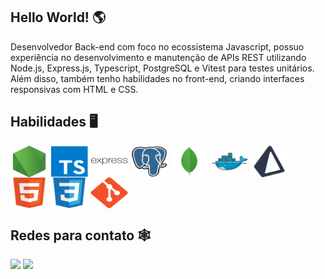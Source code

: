 ## Hello World! 🌎
Desenvolvedor Back-end com foco no ecossistema Javascript, possuo experiência no desenvolvimento e manutenção de APIs REST utilizando Node.js, Express.js, Typescript, PostgreSQL e Vitest para testes unitários. Além disso, também tenho habilidades no front-end, criando interfaces responsivas com HTML e CSS.

<i class="devicon-devicon-plain"></i>

## Habilidades 🖥️
<div display: 'inline-block'>
  <img align="center" alt="Nodejs" height="50" width="60" src="https://raw.githubusercontent.com/devicons/devicon/master/icons/nodejs/nodejs-original.svg">
  <img align="center" alt="Ts" height="50" width="60" src="https://raw.githubusercontent.com/devicons/devicon/master/icons/typescript/typescript-plain.svg">
  <img align="center" alt="Express" height="50" width="60" src="https://raw.githubusercontent.com/devicons/devicon/master/icons/express/express-original-wordmark.svg">
  <img align="center" alt="PostgreSQL" height="50" width="60" src="https://raw.githubusercontent.com/devicons/devicon/master/icons/postgresql/postgresql-original.svg">
  <img align="center" alt="MongoDB" height="50" width="60" src="https://raw.githubusercontent.com/devicons/devicon/master/icons/mongodb/mongodb-original.svg">
  <img align="center" alt="Docker" height="50" width="60" src="https://raw.githubusercontent.com/devicons/devicon/master/icons/docker/docker-original.svg">
  <img align="center" alt="Docker" height="50" width="60" src="https://raw.githubusercontent.com/devicons/devicon/master/icons/prisma/prisma-original.svg">
  <img align="center" alt="HTML" height="50" width="60" src="https://raw.githubusercontent.com/devicons/devicon/master/icons/html5/html5-original.svg">
  <img align="center" alt="CSS" height="50" width="60" src="https://raw.githubusercontent.com/devicons/devicon/master/icons/css3/css3-original.svg">
  <img align="center" alt="Git" height="50" width="60" src="https://raw.githubusercontent.com/devicons/devicon/master/icons/git/git-original.svg">
</div>



## Redes para contato 🕸
<div display: 'inline-block'> 
    <a href="mailto:matheusbastosandrade@gmail.com" target="_blank"> <img src="https://img.shields.io/badge/-Gmail-%23333?style=for-the-badge&logo=gmail&logoColor=white"></a>
    <a href="https://www.linkedin.com/in/maatheusbastos/" target="_blank"><img src="https://img.shields.io/badge/-LinkedIn-%230077B5?style=for-the-badge&logo=linkedin&logoColor=white"></a>
</div>


